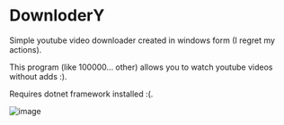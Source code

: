 # DownloderY
Simple youtube video downloader created in windows form (I regret my actions).

This program (like 100000... other) allows you to watch youtube videos without adds :).

Requires dotnet framework installed :(.

![image](https://github.com/user-attachments/assets/0e74fc12-cb5c-4d76-ae41-e91fc2aa6e2d)

